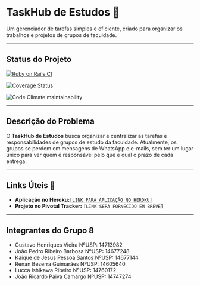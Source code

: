 # TaskHub de Estudos 🚀

Um gerenciador de tarefas simples e eficiente, criado para organizar os trabalhos e projetos de grupos de faculdade.

---

## Status do Projeto

[![Ruby on Rails CI](https://github.com/kaique321123/taskhub/actions/workflows/main.yml/badge.svg)](https://github.com/kaique321123/taskhub/actions/workflows/main.yml)

[![Coverage Status](https://coveralls.io/repos/github/kaique321123/taskhub/badge.svg?branch=main)](https://coveralls.io/github/kaique321123/taskhub?branch=main)

![Code Climate maintainability](https://api.codeclimate.com/v1/badges/SEU_BADGE_ID/maintainability)

---

## Descrição do Problema

O **TaskHub de Estudos** busca organizar e centralizar as tarefas e responsabilidades de grupos de estudo da faculdade. Atualmente, os grupos se perdem em mensagens de WhatsApp e e-mails, sem ter um lugar único para ver quem é responsável pelo quê e qual o prazo de cada entrega.

---

## Links Úteis 🔗

* **Aplicação no Heroku:**[`[LINK PARA APLICAÇÃO NO HEROKU]`](https://taskhub-grupo-2025-c2fd856b0fb6.herokuapp.com/)
* **Projeto no Pivotal Tracker:** `[LINK SERÁ FORNECIDO EM BREVE]`

---

## Integrantes do Grupo 8

* Gustavo Henriques Vieira       NºUSP: 14713982
* João Pedro Ribeiro Barbosa     NºUSP: 14677248
* Kaique de Jesus Pessoa Santos  NºUSP: 14677144
* Renan Bezerra Guimarães        NºUSP: 14605640
* Lucca Ishikawa Ribeiro
NºUSP: 14760172
* João Ricardo Paiva Camargo
NºUSP: 14747274
